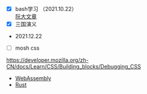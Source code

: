 - [x] bash学习 （2021.10.22）</br>
[阮大文章](https://wangdoc.com/)
- [x] 三国演义

- 2021.12.22
- [ ] mosh css


https://developer.mozilla.org/zh-CN/docs/Learn/CSS/Building_blocks/Debugging_CSS</br>

- [WebAssembly](https://developer.mozilla.org/zh-CN/docs/WebAssembly/Concepts)
- [Rust](https://www.rust-lang.org/zh-CN/learn)
